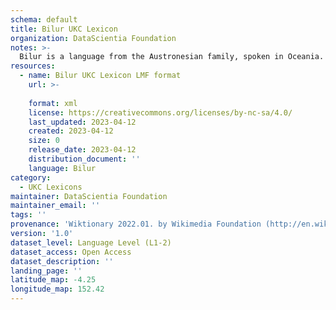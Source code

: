 ```yaml
---
schema: default
title: Bilur UKC Lexicon
organization: DataScientia Foundation
notes: >-
  Bilur is a language from the Austronesian family, spoken in Oceania. The UKC Lexicon of Bilur is represented as a lexico-semantic network. It consists of words, word senses, synsets, as well as sense-level and synset-level relationships.
resources:
  - name: Bilur UKC Lexicon LMF format
    url: >-
      
    format: xml
    license: https://creativecommons.org/licenses/by-nc-sa/4.0/
    last_updated: 2023-04-12
    created: 2023-04-12
    size: 0
    release_date: 2023-04-12
    distribution_document: ''
    language: Bilur
category:
  - UKC Lexicons
maintainer: DataScientia Foundation
maintainer_email: ''
tags: ''
provenance: 'Wiktionary 2022.01. by Wikimedia Foundation (http://en.wiktionary.org); Princeton WordNet 2.1 by Princeton University (https://wordnet.princeton.edu)'
version: '1.0'
dataset_level: Language Level (L1-2)
dataset_access: Open Access
dataset_description: ''
landing_page: ''
latitude_map: -4.25
longitude_map: 152.42
---
```

